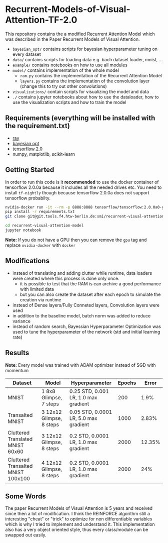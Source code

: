 # Recurrent-Models-of-Visual-Attention-TF-2.0
This repository contains the a modified Recurrent Attention Model which was described in the Paper Recurrent Models of Visual Attention. 

- `bayesian_opt/` contains scripts for bayesian hyperparameter tuning on every dataset
- `data/` contains scripts for loading data e.g. bach dataset loader, mnist, ...
- `example/` contains notebooks on how to use all modules
- `model/` contains implementation of the whole model
    - `ram.py` contains the implementation of the Recurrent Attention Model
    - `layers.py` contains the implementation of the convolution layer (change this to try out other convolutions)
- `visualizations/` contain scripts for visualizing the model and data
- `./` contains jupyter notebooks about how to use the dataloader, how to use the visualization scripts and how to train the model

## Requirements (everything will be installed with the requirement.txt)
- [ray](http://ray.readthedocs.io)
- [bayesian opt](https://github.com/fmfn/BayesianOptimization)
- [tensorflow 2.0](https://www.tensorflow.org/versions/r2.0/api_docs/python/tf)
- numpy, matplotlib, scikit-learn

## Getting Started
In order to run this code is it **recommended** to use the docker container of tensorflow 2.0.0a because it includes all the needed drives etc. You need to install `tf-nightly` though because tensorflow 2.0.0a does not support tensorflow probabilty.

```bash
nvidia-docker run -it --rm -p 8888:8888 tensorflow/tensorflow:2.0.0a0-gpu-py3-jupyter bash
pip install -r requirements.txt
git clone git@git.tools.f4.htw-berlin.de:smi/recurrent-visual-attention-model.git

cd recurrent-visual-attention-model
jupyter notebook
```
**Note:** If you do not have a GPU then you can remove the `gpu` tag and replace `nvidia-docker` with `docker`


## Modifications
- instead of translating and adding clutter while runtime, data loaders were created where this process is done only once. 
  - it is possible to test that the RAM is can archive a good performance with limited data
  - but you can also create the dataset after each epoch to simulate the creation via runtime
- instead of Dense layers/Fully Conneted layers, Convolution layers were used
- in addition to the baseline model, batch norm was added to reduce variance
- instead of random search, Bayessian Hyperparameter Optimization was used to tune the hyperparameter of the network (std and initial learning rate)



## Results
**Note:** Every model was trained with ADAM optimizer instead of SGD with momentum

| Dataset                            | Model                    | Hyperparameter                        | Epochs | Error |
|------------------------------------|--------------------------|---------------------------------------|--------|-------|
| MNIST                              | 1 8x8 Glimpse, 7 steps   | 0.25 STD, 0.001 LR, 1.0 max gradient  | 200    | 1.9%  |
| Transalted MNIST                   | 3 12x12 Glimpse, 8 steps | 0.05 STD, 0.0001 LR, 5.0 max gradient | 1000   | 2.83% |
| Cluttered Translated MNIST 60x60   | 3 12x12 Glimpse, 8 steps | 0.2 STD, 0.0001 LR, 1.0 max gradient  | 2000   | 12.35%|
| Cluttered Transalted MNIST 100x100 | 4 12x12 Glimpse, 8 steps | 0.2 STD, 0.0001 LR, 1.0 max gradient  | 2000   | 24%   |
## Some Words
The paper Recurrent Models of Visual Attention is 5 years and received since then a lot of modification. I think the REINFORCE algorithm still a interesting "cheat" or "trick" to optimize for non differentiable variables which is why I tried to implement and understand it. This implementation also has a very object oriented style, thus every class/module can be swapped out easily.
